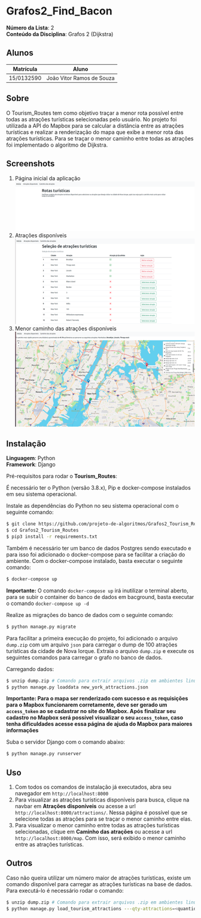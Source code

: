 # Grafos2_Find_Bacon

**Número da Lista**: 2<br>
**Conteúdo da Disciplina**: Grafos 2 (Dijkstra)<br>

## Alunos
|Matrícula   |               Aluno                  |
| ---------- | ------------------------------------ |
| 15/0132590 |      João Vitor Ramos de Souza       |

## Sobre 

O Tourism_Routes tem como objetivo traçar a menor rota possível entre todas as atrações turísticas selecionadas pelo usuário. No projeto foi utilizada a API do Mapbox para se calcular a distância entre as atrações turísticas e realizar a renderização do mapa que exibe a menor rota das atrações turísticas. Para se traçar o menor caminho entre todas as atrações foi implementado o algoritmo de Dijkstra.

## Screenshots
1. Página inicial da aplicação
   ![home](imgs/home.png)
2. Atrações disponíveis
   ![attractions](imgs/attractions.png)
3. Menor caminho das atrações disponíveis
   ![shortest_path](imgs/shortest_path.png)

## Instalação 
**Linguagem**: Python<br>
**Framework**: Django<br>

Pré-requisitos para rodar o **Tourism_Routes**:

É necessário ter o Python (versão 3.8.x), Pip e docker-compose instalados em seu sistema operacional.

Instale as dependências do Python no seu sistema operacional com o seguinte comando:
```sh
$ git clone https://github.com/projeto-de-algoritmos/Grafos2_Tourism_Routes
$ cd Grafos2_Tourism_Routes
$ pip3 install -r requirements.txt
```

Também é necessário ter um banco de dados Postgres sendo executado e para isso foi adicionado o docker-compose para se facilitar a criação do ambiente. Com o docker-compose instalado, basta executar o seguinte comando:

```sh
$ docker-compose up
```

**Importante:** O comando `docker-compose up` irá inutilizar o terminal aberto, para se subir o container do banco de dados em bacground, basta executar o comando `docker-compose up -d`

Realize as migrações do banco de dados com o seguinte comando:
```sh
$ python manage.py migrate
```

Para facilitar a primeira execução do projeto, foi adicionado o arquivo `dump.zip` com um arquivo `json` para carregar o dump de 100 atrações turísticas da cidade de Nova Iorque. Extraia o arquivo `dump.zip` e execute os seguintes comandos para carregar o grafo no banco de dados.

Carregando dados:
```sh
$ unzip dump.zip # Comando para extrair arquivos .zip em ambientes linux
$ python manage.py loaddata new_york_attractions.json
```
**Importante: Para o mapa ser renderizado com sucesso e as requisições para o Mapbox funcionarem corretamente, deve ser gerado um `access_token` ao se cadastrar no site do Mapbox. Após finalizar seu cadastro no Mapbox será possível visualizar o seu `access_token`, caso tenha dificuldades acesse essa página de ajuda do Mapbox para maiores informações**

Suba o servidor Django com o comando abaixo:
```sh
$ python manage.py runserver
```

## Uso 

1. Com todos os comandos de instalação já executados, abra seu navegador em `http://localhost:8000`
2. Para visualizar as atrações turísticas disponíveis para busca, clique na navbar em **Atrações disponíveis** ou acesse a url `http://localhost:8000/attractions/`. Nessa página é possível que se selecione todas as atrações para se traçar o menor caminho entre elas.
3. Para visualizar o menor caminho entre todas as atrações turísticas selecionadas, clique em **Caminho das atrações** ou acesse a url `http://localhost:8000/map`. Com isso, será exibido o menor caminho entre as atrações turísticas.

## Outros 

Caso não queira utilizar um número maior de atrações turísticas, existe um comando disponível para carregar as atrações turísticas na base de dados. Para executá-lo é necessário rodar o comando:
```sh
$ unzip dump.zip # Comando para extrair arquivos .zip em ambientes linux
$ python manage.py load_tourism_attractions ---qty-attractions=<quantidade de atrações turísticas>
```





